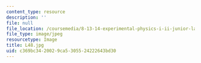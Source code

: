 ```yaml
---
content_type: resource
description: ''
file: null
file_location: /coursemedia/8-13-14-experimental-physics-i-ii-junior-lab-fall-2016-spring-2017/c369bc3420029ca5305524222643bd30_L48.jpg
file_type: image/jpeg
resourcetype: Image
title: L48.jpg
uid: c369bc34-2002-9ca5-3055-24222643bd30
---
```

